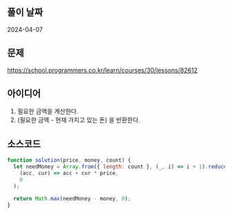 ## 풀이 날짜

2024-04-07

## 문제

https://school.programmers.co.kr/learn/courses/30/lessons/82612

## 아이디어

1. 필요한 금액을 계산한다.
2. (필요한 금액 - 현재 가지고 있는 돈) 을 반환한다.

## 소스코드

```js
function solution(price, money, count) {
  let needMoney = Array.from({ length: count }, (_, i) => i + 1).reduce(
    (acc, cur) => acc + cur * price,
    0
  );

  return Math.max(needMoney - money, 0);
}
```
